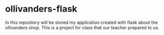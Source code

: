 # ollivanders-flask
In this repository will be stored my application created with flask about the ollivanders shop. This is a project for class that our teacher prepared to us.

